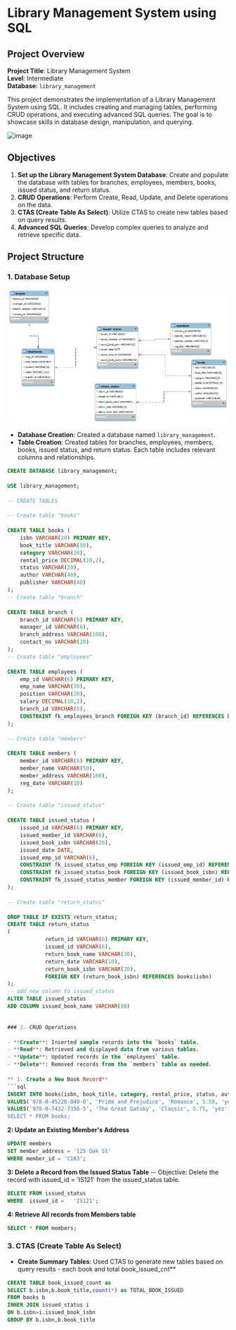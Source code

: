 # Library Management System using SQL

## Project Overview

**Project Title**: Library Management System  
**Level**: Intermediate  
**Database**: `library_management`

This project demonstrates the implementation of a Library Management System using SQL. It includes creating and managing tables, performing CRUD operations, and executing advanced SQL queries. The goal is to showcase skills in database design, manipulation, and querying.

<img width="800" height="500" alt="image" src="https://github.com/user-attachments/assets/4a9ec27f-cf88-4945-af32-df920e93a813" />

## Objectives

1. **Set up the Library Management System Database**: Create and populate the database with tables for branches, employees, members, books, issued status, and return status.
2. **CRUD Operations**: Perform Create, Read, Update, and Delete operations on the data.
3. **CTAS (Create Table As Select)**: Utilize CTAS to create new tables based on query results.
4. **Advanced SQL Queries**: Develop complex queries to analyze and retrieve specific data.

## Project Structure

### 1. Database Setup
<img src="./er_diagram.png" alt="Entity-Relationship Diagram" width="800">


- **Database Creation**: Created a database named `library_management`.
- **Table Creation**: Created tables for branches, employees, members, books, issued status, and return status. Each table includes relevant columns and relationships.

```sql
CREATE DATABASE library_management;

USE library_management;

-- CREATE TABLES

-- Create table "books"

CREATE TABLE books (
    isbn VARCHAR(20) PRIMARY KEY,
    book_title VARCHAR(50),
    category VARCHAR(20),
    rental_price DECIMAL(10,2),
    status VARCHAR(20),
    author VARCHAR(40),
    publisher VARCHAR(40)
);
-- Create table "branch"

CREATE TABLE branch (
    branch_id VARCHAR(6) PRIMARY KEY,
    manager_id VARCHAR(6),  
    branch_address VARCHAR(100),
    contact_no VARCHAR(20)
);
-- Create table "employees"

CREATE TABLE employees (
    emp_id VARCHAR(6) PRIMARY KEY,
    emp_name VARCHAR(50),
    position VARCHAR(20),
    salary DECIMAL(10,2),
    branch_id VARCHAR(6),
    CONSTRAINT fk_employees_branch FOREIGN KEY (branch_id) REFERENCES branch(branch_id)
);

-- Create table "members"

CREATE TABLE members (
    member_id VARCHAR(6) PRIMARY KEY,
    member_name VARCHAR(50),
    member_address VARCHAR(100),
    reg_date VARCHAR(10)
);

-- Create table "issued_status"

CREATE TABLE issued_status (
    issued_id VARCHAR(6) PRIMARY KEY,
    issued_member_id VARCHAR(6),
    issued_book_isbn VARCHAR(20),
    issued_date DATE,
    issued_emp_id VARCHAR(6),
    CONSTRAINT fk_issued_status_emp FOREIGN KEY (issued_emp_id) REFERENCES employees(emp_id),
    CONSTRAINT fk_issued_status_book FOREIGN KEY (issued_book_isbn) REFERENCES books(isbn),
    CONSTRAINT fk_issued_status_member FOREIGN KEY (issued_member_id) REFERENCES members(member_id)
);

-- Create table "return_status"

DROP TABLE IF EXISTS return_status;
CREATE TABLE return_status
(
            return_id VARCHAR(6) PRIMARY KEY,
            issued_id VARCHAR(6),
            return_book_name VARCHAR(30),
            return_date VARCHAR(10),
            return_book_isbn VARCHAR(20),
            FOREIGN KEY (return_book_isbn) REFERENCES books(isbn)
);
-- add new column to issued_status
ALTER TABLE issued_status
ADD COLUMN issued_book_name VARCHAR(80)
```

```sql

### 2. CRUD Operations

- **Create**: Inserted sample records into the `books` table.
- **Read**: Retrieved and displayed data from various tables.
- **Update**: Updated records in the `employees` table.
- **Delete**: Removed records from the `members` table as needed.

** 1. Create a New Book Record**
```sql
INSERT INTO books(isbn, book_title, category, rental_price, status, author, publisher)
VALUES('978-0-45228-849-0', 'Pride and Prejudice', 'Romance', 5.50, 'yes', 'Jane Austen', 'T. Egerton, Whitehall'),
VALUES('978-0-7432-7356-5', 'The Great Gatsby', 'Classic', 5.75, 'yes', 'F. Scott Fitzgerald', 'Charles Scribner\'s Sons');
SELECT * FROM books;
```
**2: Update an Existing Member's Address**

```sql
UPDATE members
SET member_address = '125 Oak St'
WHERE member_id = 'C103';
```

**3: Delete a Record from the Issued Status Table**
-- Objective: Delete the record with issued_id = 'IS121' from the issued_status table.

```sql
DELETE FROM issued_status
WHERE  issued_id =   'IS121';
```

**4: Retrieve All records from Members table**

```sql
SELECT * FROM members;
```

### 3. CTAS (Create Table As Select)

- **Create Summary Tables**: Used CTAS to generate new tables based on query results - each book and total book_issued_cnt**

```sql
CREATE TABLE book_issued_count as
SELECT b.isbn,b.book_title,count(*) as TOTAL_BOOK_ISSUED
FROM books b
INNER JOIN issued_status i
ON b.isbn=i.issued_book_isbn
GROUP BY b.isbn,b.book_title
```
